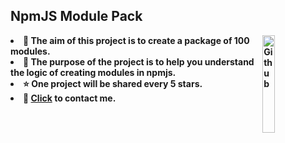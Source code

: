 </div>
<b class="width:10%">
<h2>NpmJS Module Pack</h2>
<img width="20%" align="right" alt="Github" src="https://encrypted-tbn0.gstatic.com/images?q=tbn:ANd9GcSJxew-w5aO5ARRdSYPxaPh2pwS7MuAnQ3A2xyEXSQBCUeb4rEV-qIb3-Sy_3X8QBGsBtk" />
<li><b>🔭 The aim of this project is to create a package of 100 modules.</li>
<li><b>🌱 The purpose of the project is to help you understand the logic of creating modules in npmjs.</b></li>
<li><b>⭐ One project will be shared every 5 stars.</b></li>
<li><b>💬 <a href="https://discord.gg/altyapilar" target="_blank">Click</a> to contact me.</b></li>
